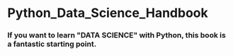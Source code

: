 # Python_Data_Science_Handbook
<p><h3>If you want to learn "DATA SCIENCE" with Python, this book is a fantastic starting point. </h3></p>
